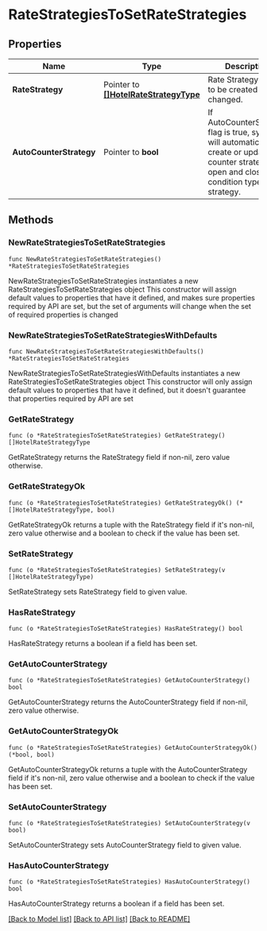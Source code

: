 # RateStrategiesToSetRateStrategies

## Properties

Name | Type | Description | Notes
------------ | ------------- | ------------- | -------------
**RateStrategy** | Pointer to [**[]HotelRateStrategyType**](HotelRateStrategyType.md) | Rate Strategy details to be created or changed. | [optional] 
**AutoCounterStrategy** | Pointer to **bool** | If AutoCounterStrategy flag is true, system will automatically create or update a counter strategy for open and close condition type strategy. | [optional] 

## Methods

### NewRateStrategiesToSetRateStrategies

`func NewRateStrategiesToSetRateStrategies() *RateStrategiesToSetRateStrategies`

NewRateStrategiesToSetRateStrategies instantiates a new RateStrategiesToSetRateStrategies object
This constructor will assign default values to properties that have it defined,
and makes sure properties required by API are set, but the set of arguments
will change when the set of required properties is changed

### NewRateStrategiesToSetRateStrategiesWithDefaults

`func NewRateStrategiesToSetRateStrategiesWithDefaults() *RateStrategiesToSetRateStrategies`

NewRateStrategiesToSetRateStrategiesWithDefaults instantiates a new RateStrategiesToSetRateStrategies object
This constructor will only assign default values to properties that have it defined,
but it doesn't guarantee that properties required by API are set

### GetRateStrategy

`func (o *RateStrategiesToSetRateStrategies) GetRateStrategy() []HotelRateStrategyType`

GetRateStrategy returns the RateStrategy field if non-nil, zero value otherwise.

### GetRateStrategyOk

`func (o *RateStrategiesToSetRateStrategies) GetRateStrategyOk() (*[]HotelRateStrategyType, bool)`

GetRateStrategyOk returns a tuple with the RateStrategy field if it's non-nil, zero value otherwise
and a boolean to check if the value has been set.

### SetRateStrategy

`func (o *RateStrategiesToSetRateStrategies) SetRateStrategy(v []HotelRateStrategyType)`

SetRateStrategy sets RateStrategy field to given value.

### HasRateStrategy

`func (o *RateStrategiesToSetRateStrategies) HasRateStrategy() bool`

HasRateStrategy returns a boolean if a field has been set.

### GetAutoCounterStrategy

`func (o *RateStrategiesToSetRateStrategies) GetAutoCounterStrategy() bool`

GetAutoCounterStrategy returns the AutoCounterStrategy field if non-nil, zero value otherwise.

### GetAutoCounterStrategyOk

`func (o *RateStrategiesToSetRateStrategies) GetAutoCounterStrategyOk() (*bool, bool)`

GetAutoCounterStrategyOk returns a tuple with the AutoCounterStrategy field if it's non-nil, zero value otherwise
and a boolean to check if the value has been set.

### SetAutoCounterStrategy

`func (o *RateStrategiesToSetRateStrategies) SetAutoCounterStrategy(v bool)`

SetAutoCounterStrategy sets AutoCounterStrategy field to given value.

### HasAutoCounterStrategy

`func (o *RateStrategiesToSetRateStrategies) HasAutoCounterStrategy() bool`

HasAutoCounterStrategy returns a boolean if a field has been set.


[[Back to Model list]](../README.md#documentation-for-models) [[Back to API list]](../README.md#documentation-for-api-endpoints) [[Back to README]](../README.md)



